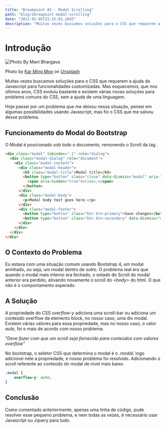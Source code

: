 ```yaml
---
title: "Breakpoint #2 - Modal Scrolling"
path: "blog/2breapoint-modal-scrolling"
date: "2021-01-05T21:15:03.284Z"
description: "Muitas vezes buscamos soluções para o CSS que requerem a ajuda do Javascript para funcionalidades customizadas. Mas esquecemos, que nos últimos anos, CSS evoluiu bastante e existem várias novas soluções para problems comuns do CSS, sem a ajuda de uma línguagem."
---
```


# Introdução

![Photo By Mani Bhargava](https://images.unsplash.com/photo-1602491453318-dcdf64966d7d?ixid=MXwxMjA3fDB8MHxwaG90by1wYWdlfHx8fGVufDB8fHw%3D&ixlib=rb-1.2.1&auto=format&fit=crop&w=1489&q=80 "Mani Bhargava Photo")

Photo by [Kar Ming Moo](https://unsplash.com/@vrnex?utm_source=unsplash&amp;utm_medium=referral&amp;utm_content=creditCopyText) on [Unsplash](https://unsplash.com/?utm_source=unsplash&amp;utm_medium=referral&amp;utm_content=creditCopyText)

Muitas vezes buscamos soluções para o CSS que requerem a ajuda do Javascript para funcionalidades customizadas. Mas esquecemos, que nos últimos anos, CSS evoluiu bastante e existem várias novas soluções para problems comuns do CSS, sem a ajuda de uma línguagem.

Hoje passei por um problema que me deixou nessa situação, pensei em algumas possibilidades usando Javascript, mas foi o CSS que me salvou desse problema.

## Funcionamento do Modal do Bootstrap

O Modal é posicionado sob todo o documento, removendo o Scroll da tag *<body>.*

```html
<div class="modal" tabindex="-1" role="dialog">
  <div class="modal-dialog" role="document">
    <div class="modal-content">
      <div class="modal-header">
        <h5 class="modal-title">Modal title</h5>
        <button type="button" class="close" data-dismiss="modal" aria-label="Close">
          <span aria-hidden="true">&times;</span>
        </button>
      </div>
      <div class="modal-body">
        <p>Modal body text goes here.</p>
      </div>
      <div class="modal-footer">
        <button type="button" class="btn btn-primary">Save changes</button>
        <button type="button" class="btn btn-secondary" data-dismiss="modal">Close</button>
      </div>
    </div>
  </div>
</div>
```

## O Contexto do Problema

Eu estava com uma situação comum usando Bootstrap 4, um modal aninhado, ou seja, um modal dentro de outro. O problema real era que quando o modal mais interno era fechado, o estado do Scroll do modal anterior era perdido, ativando novamente o scroll do <*body>* do html. O que não é o comportamento esperado.

## A Solução

A propriedade do CSS *overflow-y* adiciona uma scroll-bar ou adiciona um conteúdo overflow de elemento block, no nosso caso, uma div modal. Existem várias valores para essa propriedade, mas no nosso caso, o valor *auto,* foi o mais de acordo com nosso problema.

"*Deve fazer com que um scroll seja fornecido para conteúdos com valores overflow"*

No bootstrap, o seletor CSS que determina o modal é o *.modal,* logo adicionei nele a propriedade, e nosso problema foi resolvido. Adicionando o scroll referente ao conteúdo do modal de nível mais baixo.

```css
.modal {
	overflow-y: auto;
}
```

## Conclusão

Como comentado anteriormente, apenas uma linha de código, pude resolver esse pequeno problema, e nem todas as vezes, é necessário usar Javascript ou Jquery para tudo.
